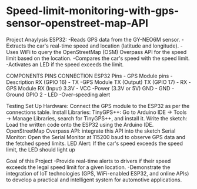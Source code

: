 # Speed-limit-monitoring-with-gps-sensor-openstreet-map-API


Project Anaylysis
ESP32: -Reads GPS data from the GY-NEO6M sensor.
      -Extracts the car's real-time speed and location (latitude and longitude).
       -Uses WiFi to query the OpenStreetMap (OSM) Overpass API for the speed limit based on the location.
       -Compares the car's speed with the speed limit.
      -Activates an LED if the speed exceeds the limit. 


COMPONENTS PINS CONNECTION
ESP32 Pins  - GPS Module pins -  Description
RX (GPIO 16)	-    TX	          -GPS Module TX (Output)
TX (GPIO 17)	-     RX	        -GPS Module RX (Input)
3.3V	        -   VCC	          -Power (3.3V or 5V)
GND          -  	GND	          -Ground
GPIO 2	     -     LED	        -Over-speeding alert


Testing
Set Up Hardware: Connect the GPS module to the ESP32 as per the connections table.
Install Libraries: TinyGPS++: Go to Arduino IDE → Tools → Manage Libraries, search for TinyGPS++, and install it.
Write the sketch: Load the written code onto the ESP32 using the Arduino IDE.
OpenStreetMap Overpass API: integrate this API into the sketch
Serial Monitor: Open the Serial Monitor at 115200 baud to observe GPS data and the fetched speed limits.
LED Alert: If the car's speed exceeds the speed limit, the LED should light up

Goal of this Project
-Provide real-time alerts to drivers if their speed exceeds the legal speed limit for a given location.
-Demonstrate the integration of IoT technologies (GPS, WiFi-enabled ESP32, and online APIs) to develop a practical and intelligent system for automotive applications.
